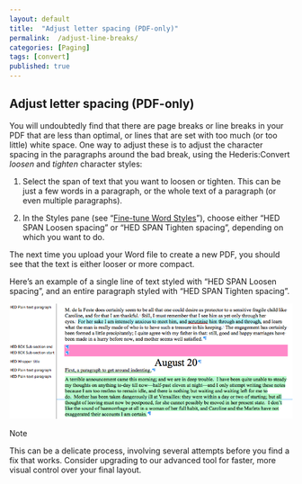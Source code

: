 ```yaml
---
layout: default
title:  "Adjust letter spacing (PDF-only)"
permalink:  /adjust-line-breaks/
categories: [Paging]
tags: [convert]
published: true
---
```


<section data-type="chapter" class="hsecchapter" data-hederis-type="hsecchapter" id="adjust-line-breaks" data-pi-attrs="id: adjust-line-breaks; data-tags: convert;" role="doc-chapter" data-tags="convert" data-author-name=" " data-book-title=" " title="Adjust letter spacing (PDF-only)"><h1 data-hederis-type="hblkchaptitle" class="hblkchaptitle" id="pkmPcXfKk">Adjust letter spacing (PDF-only)</h1>
    <p class="hblkp" data-hederis-type="hblkp" id="pylzTrMz7">You will undoubtedly find that there are page breaks or line breaks in your PDF that are less than optimal, or lines that are set with too much (or too little) white space. One way to adjust these is to adjust the character spacing in the paragraphs around the bad break, using the Hederis:Convert <em data-hederis-type="hspanem">loosen</em> and <em data-hederis-type="hspanem">tighten</em> character styles:</p>
    <ol class="hwprnumlist" data-hederis-type="hwprnumlist" id="pPRhypj9Q"><li class="hblkoli" data-hederis-type="hblkoli" id="liHc5wsd2C"><p class="hblkoli" data-hederis-type="hblklip" id="pTM64VAmn">Select the span of text that you want to loosen or tighten. This can be just a few words in a paragraph, or the whole text of a paragraph (or even multiple paragraphs). </p></li>
    <li class="hblkoli" data-hederis-type="hblkoli" id="li6EpvQOEt"><p class="hblkoli" data-hederis-type="hblklip" id="p42aQhLZs">In the Styles pane (see &#8220;<a href="{% post_url 2019-08-31-15-Fine-tuneWordStyles %}"><span class="Hyperlink">Fine-tune Word Styles</span></a>&#8221;), choose either &#8220;HED SPAN Loosen spacing&#8221; or &#8220;HED SPAN Tighten spacing&#8221;, depending on which you want to do.</p></li>
    </ol>
    <p class="hblkp" data-hederis-type="hblkp" id="p51ZrFSn5">The next time you upload your Word file to create a new PDF, you should see that the text is either looser or more compact.</p>
    <p class="hblkp" data-hederis-type="hblkp" id="p0aYFwX3Q">Here&#8217;s an example of a single line of text styled with &#8220;HED SPAN Loosen spacing&#8221;, and an entire paragraph styled with &#8220;HED SPAN Tighten spacing&#8221;.</p>
    <img data-hederis-type="hblkimg" class="hblkimg" id="ptIbckxaj" src="/images/loosetight1.png"/>
    <aside class="hwprbox box" data-hederis-type="hwprbox" id="pt8Au7dZc" data-type="sidebar"><p class="hblktype" data-hederis-type="hblktype" id="p9UXVRIVp">Note</p>
    <p class="hblkp" data-hederis-type="hblkp" id="pwy0FrdrD">This can be a delicate process, involving several attempts before you find a fix that works. Consider upgrading to our advanced tool for faster, more visual control over your final layout.</p>
    </aside>
    </section>
    